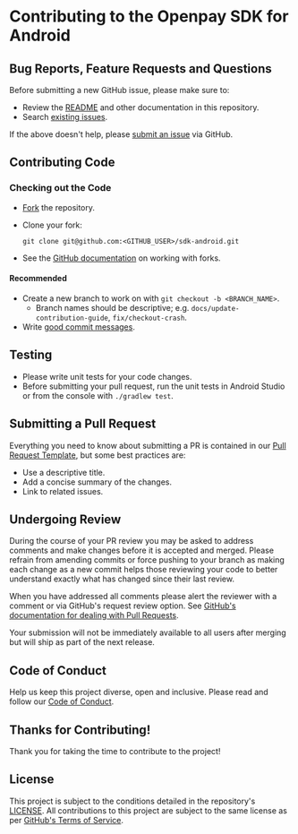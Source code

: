 # Contributing to the Openpay SDK for Android

## Bug Reports, Feature Requests and Questions

Before submitting a new GitHub issue, please make sure to:

- Review the [README][readme] and other documentation in this repository.
- Search [existing issues][issues].

If the above doesn't help, please [submit an issue][new-issue] via GitHub.

## Contributing Code

### Checking out the Code

- [Fork][fork-repo] the repository.
- Clone your fork:

    `git clone git@github.com:<GITHUB_USER>/sdk-android.git`
- See the [GitHub documentation][fork-docs] on working with forks.

#### Recommended

- Create a new branch to work on with `git checkout -b <BRANCH_NAME>`.
    - Branch names should be descriptive; e.g. `docs/update-contribution-guide`, `fix/checkout-crash`.
- Write [good commit messages][commit-messages].

## Testing

- Please write unit tests for your code changes.
- Before submitting your pull request, run the unit tests in Android Studio or from the console with `./gradlew test`.

## Submitting a Pull Request

Everything you need to know about submitting a PR is contained in our [Pull Request Template][pr-template], but some best practices are:

- Use a descriptive title.
- Add a concise summary of the changes.
- Link to related issues.

## Undergoing Review

During the course of your PR review you may be asked to address comments and make changes before it is accepted and merged. Please refrain from amending commits or force pushing to your branch as making each change as a new commit helps those reviewing your code to better understand exactly what has changed since their last review.

When you have addressed all comments please alert the reviewer with a comment or via GitHub's request review option. See [GitHub's documentation for dealing with Pull Requests][pr-docs].

Your submission will not be immediately available to all users after merging but will ship as part of the next release.

## Code of Conduct

Help us keep this project diverse, open and inclusive. Please read and follow our [Code of Conduct][code-of-conduct].

## Thanks for Contributing!

Thank you for taking the time to contribute to the project!

## License

This project is subject to the conditions detailed in the repository's [LICENSE][license]. All contributions to this project are subject to the same license as per [GitHub's Terms of Service][github-terms-contribution].

<!-- Links: -->
[code-of-conduct]: CODE_OF_CONDUCT.md
[commit-messages]: https://chris.beams.io/posts/git-commit/
[fork-repo]: https://github.com/openpay-innovations/sdk-android/fork
[fork-docs]: https://help.github.com/articles/working-with-forks/
[github-terms-contribution]: https://help.github.com/en/github/site-policy/github-terms-of-service#6-contributions-under-repository-license
[issues]: https://github.com/openpay-innovations/sdk-android/issues
[license]: LICENSE
[new-issue]: https://github.com/openpay-innovations/sdk-android/issues/new/choose
[pr-template]: .github/pull_request_template.md
[pr-docs]: https://help.github.com/en/github/collaborating-with-issues-and-pull-requests/requesting-a-pull-request-review
[readme]: README.md

